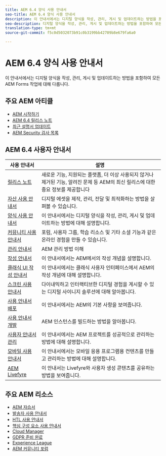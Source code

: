 ```yaml
---
title: AEM 6.4 양식 사용 안내서
seo-title: AEM 6.4 양식 사용 안내서
description: 이 안내서에서는 디지털 양식을 작성, 관리, 게시 및 업데이트하는 방법을 포함하여 모든 AEM Forms 작업에 대해 다룹니다.
seo-description: 디지털 양식을 작성, 관리, 게시 및 업데이트하는 방법을 포함하여 모든 AEM Forms 작업에 대해 다룹니다.
translation-type: tm+mt
source-git-commit: f5c0d5032073b91c0b3199bb42709b8e679fa6a0

---
```



# AEM 6.4 양식 사용 안내서

이 안내서에서는 디지털 양식을 작성, 관리, 게시 및 업데이트하는 방법을 포함하여 모든 AEM Forms 작업에 대해 다룹니다.

## 주요 AEM 아티클

* [AEM 시작하기](https://helpx.adobe.com/experience-manager/get-started.html)
* [AEM 6.4 릴리스 노트](/help/release-notes/home.md)
* [최근 설명서 업데이트](https://helpx.adobe.com/experience-manager/documentation-updates.html)
* [AEM Security 검사 목록](/help/sites-administering/security-checklist.md)

## AEM 6.4 사용자 안내서

| 사용 안내서 | 설명 |
|--- |---|
| [릴리스 노트](/help/release-notes/home.md) | 새로운 기능, 지원되는 플랫폼, 더 이상 사용되지 않거나 제거된 기능, 알려진 문제 등 AEM의 최신 릴리스에 대한 중요 정보를 제공합니다 |
| [자산 사용 안내서](/help/assets/home.md) | 디지털 에셋을 제작, 관리, 전달 및 최적화하는 방법을 살펴볼 수 있습니다. |
| [양식 사용 안내서](/help/forms/home.md) | 이 안내서에서는 디지털 양식을 작성, 관리, 게시 및 업데이트하는 방법에 대해 설명합니다. |
| [커뮤니티 사용 안내서](/help/communities/home.md) | 포럼, 사용자 그룹, 학습 리소스 및 기타 소셜 기능과 같은 온라인 경험을 만들 수 있습니다. |
| [관리 안내서](/help/sites-administering/home.md) | AEM 관리 방법 이해 |
| [작성 안내서](/help/sites-authoring/home.md) | 이 안내서에서는 AEM에서의 작성 개념을 설명합니다. |
| [클래식 UI 작성 안내서](/help/sites-classic-ui-authoring/home.md) | 이 안내서에서는 클래식 사용자 인터페이스에서 AEM의 작성 개념에 대해 설명합니다. |
| [스크린 사용 안내서](/help/screens/home.md) | 다이내믹하고 인터랙티브한 디지털 경험을 게시할 수 있는 디지털 사이니지 솔루션에 대해 알아봅니다. |
| [사용 안내서 배포](/help/sites-deploying/home.md) | 이 안내서에서는 AEM의 기본 사항을 보여줍니다. |
| [사용 안내서 개발](/help/sites-developing/home.md) | AEM 인스턴스를 빌드하는 방법을 알아봅니다. |
| [사용자 안내서 관리](/help/managing/home.md) | 이 안내서에서는 AEM 프로젝트를 성공적으로 관리하는 방법에 대해 설명합니다. |
| [모바일 사용 안내서](/help/mobile/home.md) | 이 안내서에서는 모바일 응용 프로그램용 컨텐츠를 만들고 관리하는 방법에 대해 설명합니다. |
| [AEM Livefyre](https://marketing.adobe.com/resources/help/en_US/livefyre/home.html) | 이 안내서는 Livefyre와 사용자 생성 콘텐츠를 공유하는 방법을 보여줍니다. |

## 주요 AEM 리소스

* [AEM 자습서](https://helpx.adobe.com/experience-manager/kt/index/aem-6-4-videos.html)
* [발송자 사용 안내서](https://docs.adobe.com/content/help/en/experience-manager-dispatcher/using/dispatcher.html)
* [HTL 사용 안내서](https://docs.adobe.com/content/help/en/experience-manager-htl/using/overview.html)
* [핵심 구성 요소 사용 안내서](https://docs.adobe.com/content/help/en/experience-manager-core-components/using/introduction.html)
* [Cloud Manager](https://docs.adobe.com/content/help/en/experience-manager-cloud-manager/using/introduction-to-cloud-manager.html)
* [GDPR 준비 완료](/help/managing/data-protection-and-privacy.md)
* [Experience League](https://guided.adobe.com/?promoid=K42KVXHD&mv=other#solutions/experience-manager)
* [AEM 커뮤니티 포럼](https://forums.adobe.com/community/experience-cloud/marketing-cloud/experience-manager)